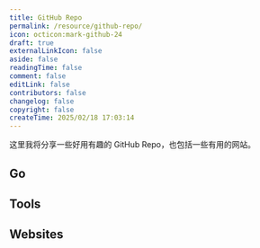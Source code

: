```yaml
---
title: GitHub Repo
permalink: /resource/github-repo/
icon: octicon:mark-github-24
draft: true
externalLinkIcon: false
aside: false
readingTime: false
comment: false
editLink: false
contributors: false
changelog: false
copyright: false
createTime: 2025/02/18 17:03:14
---
```

这里我将分享一些好用有趣的 GitHub Repo，也包括一些有用的网站。

## Go
<RepoCard repo="yinggaozhen/awesome-go-cn" />

## Tools
<CardGrid>
  <RepoCard repo="leviarista/github-profile-header-generator" />
  <RepoCard repo="LelouchFR/skill-icons" />
</CardGrid>

## Websites
<CardGrid>
  <LinkCard icon="fluent-emoji-flat:zany-face" title="Complete list of github markdown emoji markup" href="https://gist.github.com/rxaviers/7360908" description="提供全量的 GitHub Emoji 及其语法。"/>
  <LinkCard icon="flat-color-icons:portrait-mode" title="Generate an image of contributors to keep your README.md in sync" href="https://contrib.rocks/preview?repo=angular%2Fangular-ja" description="快速生成指定的 GitHub Repo 的全体贡献者头像图片。"/>
  <LinkCard icon="unjs:theme-colors" title="Schemecolor" href="https://www.schemecolor.com/" description="配色网站。"/>
  <LinkCard icon="vscode-icons:file-type-image" title="PicProse" href="https://picprose.pixpark.net/zh" description="快速生成博客的封面，提供图片和标题的自由配置。"/>
</CardGrid>
